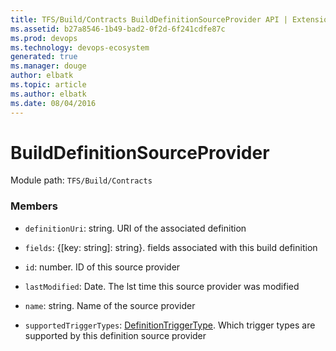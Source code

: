 ```yaml
---
title: TFS/Build/Contracts BuildDefinitionSourceProvider API | Extensions for Visual Studio Team Services
ms.assetid: b27a8546-1b49-bad2-0f2d-6f241cdfe87c
ms.prod: devops
ms.technology: devops-ecosystem
generated: true
ms.manager: douge
author: elbatk
ms.topic: article
ms.author: elbatk
ms.date: 08/04/2016
---
```


# BuildDefinitionSourceProvider

Module path: `TFS/Build/Contracts`


### Members

* `definitionUri`: string. URI of the associated definition

* `fields`: {[key: string]: string}. fields associated with this build definition

* `id`: number. ID of this source provider

* `lastModified`: Date. The lst time this source provider was modified

* `name`: string. Name of the source provider

* `supportedTriggerTypes`: [DefinitionTriggerType](./DefinitionTriggerType.md). Which trigger types are supported by this definition source provider

